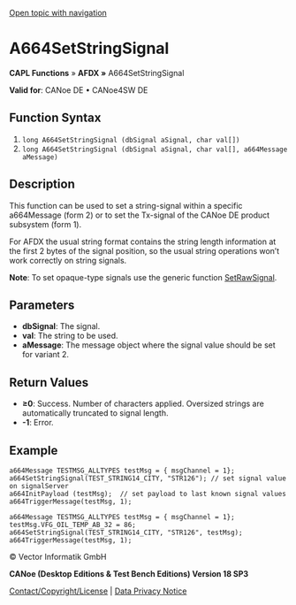 [Open topic with navigation](../../../../../CANoeDEFamily.htm#Topics/CAPLFunctions/ADFX/Functions/CAPLfunctionA664SetStringSignal.md)

# A664SetStringSignal

**CAPL Functions** » **AFDX »** A664SetStringSignal

**Valid for**: CANoe DE • CANoe4SW DE

## Function Syntax

1. `long A664SetStringSignal (dbSignal aSignal, char val[])`
2. `long A664SetStringSignal (dbSignal aSignal, char val[], a664Message aMessage)`

## Description

This function can be used to set a string-signal within a specific a664Message (form 2) or to set the Tx-signal of the CANoe DE product subsystem (form 1).

For AFDX the usual string format contains the string length information at the first 2 bytes of the signal position, so the usual string operations won’t work correctly on string signals.

**Note**: To set opaque-type signals use the generic function [SetRawSignal](../../Test/Functions/CAPLfunctionSetRawSignal.md).

## Parameters

- **dbSignal**: The signal.
- **val**: The string to be used.
- **aMessage**: The message object where the signal value should be set for variant 2.

## Return Values

- **≥0**: Success. Number of characters applied. Oversized strings are automatically truncated to signal length.
- **-1**: Error.

## Example

```plaintext
a664Message TESTMSG_ALLTYPES testMsg = { msgChannel = 1};
a664SetStringSignal(TEST_STRING14_CITY, "STR126"); // set signal value on signalServer
a664InitPayload (testMsg); 	// set payload to last known signal values
a664TriggerMessage(testMsg, 1);

a664Message TESTMSG_ALLTYPES testMsg = { msgChannel = 1};
testMsg.VFG_OIL_TEMP_AB_32 = 86;
a664SetStringSignal(TEST_STRING14_CITY, "STR126", testMsg);
a664TriggerMessage(testMsg, 1);
```

© Vector Informatik GmbH

**CANoe (Desktop Editions & Test Bench Editions) Version 18 SP3**

[Contact/Copyright/License](../../../Shared/ContactCopyrightLicense.md) | [Data Privacy Notice](https://www.vector.com/int/en/company/get-info/privacy-policy/)